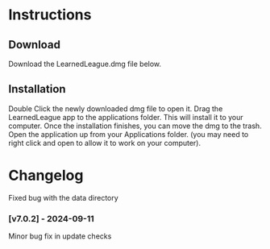 # Instructions

## Download

Download the LearnedLeague.dmg file below.

## Installation

Double Click the newly downloaded dmg file to open it. Drag the LearnedLeague app to the applications folder. This will install it to your computer. Once the installation finishes, you can move the dmg to the trash. Open the application up from your Applications folder. (you may need to right click and open to allow it to work on your computer).

# Changelog

Fixed bug with the data directory

### [v7.0.2] - 2024-09-11

Minor bug fix in update checks
